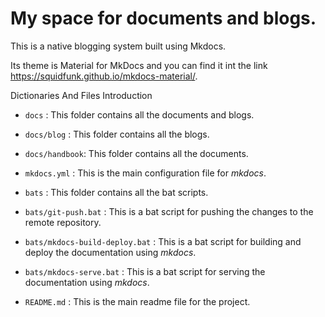# My space for documents and blogs.

This is a native blogging system built using Mkdocs. 

Its theme is Material for MkDocs and you can find it int the link https://squidfunk.github.io/mkdocs-material/.

Dictionaries And Files Introduction

- `docs` : This folder contains all the documents and blogs.
- `docs/blog` : This folder contains all the blogs.
- `docs/handbook`: This folder contains all the documents.

- `mkdocs.yml` : This is the main configuration file for *mkdocs*.

- `bats` : This folder contains all the bat scripts.
- `bats/git-push.bat` : This is a bat script for pushing the changes to the remote repository.
- `bats/mkdocs-build-deploy.bat` : This is a bat script for building and deploy the documentation using *mkdocs*.
- `bats/mkdocs-serve.bat` : This is a bat script for serving the documentation using *mkdocs*.

- `README.md` : This is the main readme file for the project.